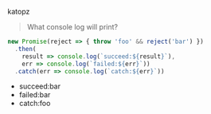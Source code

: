katopz
> What console log will print?
```js
new Promise(reject => { throw 'foo' && reject('bar') })
  .then(
    result => console.log(`succeed:${result}`),
    err => console.log(`failed:${err}`))
  .catch(err => console.log(`catch:${err}`))
```
- succeed:bar
- failed:bar
- catch:foo
